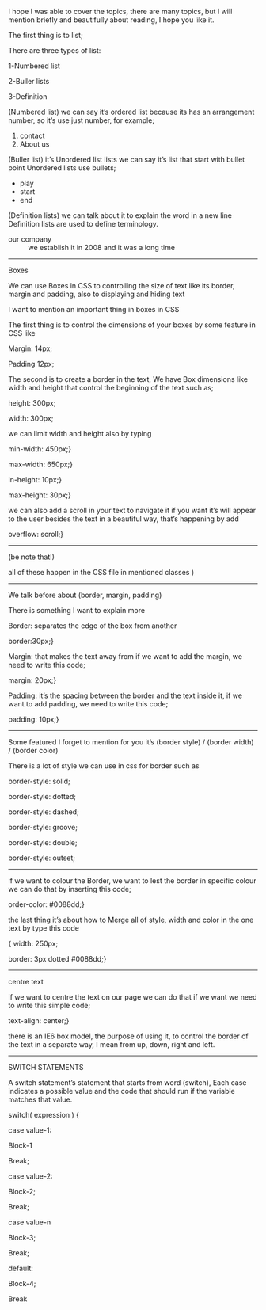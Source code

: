 I hope I was able to cover the topics, there are many topics, but I will mention briefly and beautifully about reading, I hope you like it.

The first thing is to list;

There are three types of list:

1-Numbered list

2-Buller lists

3-Definition

(Numbered list) we can say it’s ordered list because its has an arrangement number, so it’s use just number, for example;

<ol>

<li>contact</li>

<li>About us</li>

</ol>

(Buller list) it’s Unordered list lists we can say it’s list that start with bullet point Unordered lists use bullets;

<ul>

<li>play</li>

<li>start</li>

<li>end </li>

</ul>

(Definition lists) we can talk about it to explain the word in a new line Definition lists are used to define terminology.

<dl>

<dt>our company </dt>

<dd>we establish it in 2008 and it was a long time<dd>

</dl>

---

Boxes

We can use Boxes in CSS to controlling the size of text like its border, margin and padding, also to displaying and hiding text

I want to mention an important thing in boxes in CSS

The first thing is to control the dimensions of your boxes by some feature in CSS like

Margin: 14px;

Padding 12px;

The second is to create a border in the text, We have Box dimensions like width and height that control the beginning of the text such as;

height: 300px;

width: 300px;

we can limit width and height also by typing

min-width: 450px;}

max-width: 650px;}

in-height: 10px;}

max-height: 30px;}

we can also add a scroll in your text to navigate it if you want it’s will appear to the user besides the text in a beautiful way, that’s happening by add

overflow: scroll;}

---

(be note that!)

all of these happen in the CSS file in mentioned classes )

---

We talk before about (border, margin, padding)

There is something I want to explain more

Border: separates the edge of the box from another

border:30px;}

Margin: that makes the text away from if we want to add the margin, we need to write this code;

margin: 20px;}

Padding: it’s the spacing between the border and the text inside it, if we want to add padding, we need to write this code;

padding: 10px;}

---

Some featured I forget to mention for you it’s (border style) / (border width) / (border color)

There is a lot of style we can use in css for border such as

border-style: solid;

border-style: dotted;

border-style: dashed;

border-style: groove;

border-style: double;

border-style: outset;

---

if we want to colour the Border, we want to lest the border in specific colour we can do that by inserting this code;

order-color: #0088dd;}

the last thing it’s about how to Merge all of style, width and color in the one text by type this code

{ width: 250px;

border: 3px dotted #0088dd;}

---

centre text

if we want to centre the text on our page we can do that if we want we need to write this simple code;

text-align: center;}

there is an IE6 box model, the purpose of using it, to control the border of the text in a separate way, I mean from up, down, right and left.

---

SWITCH STATEMENTS

A switch statement’s statement that starts from word (switch), Each case indicates a possible value and the code that should run if the variable matches that value.

switch( expression ) {

case value-1:

Block-1

Break;

case value-2:

Block-2;

Break;

case value-n

Block-3;

Break;

default:

Block-4;

Break
